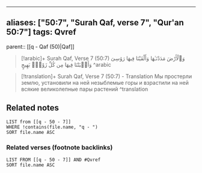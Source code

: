 
---
aliases: ["50:7", "Surah Qaf, verse 7", "Qur'an 50:7"]
tags: Qvref
---

parent:: [[q - Qaf (50)|Qaf]]

> [!arabic]+ Surah Qaf, Verse 7 (50:7)
> <span class="quran-arabic">وَٱلْأَرْضَ مَدَدْنَـٰهَا وَأَلْقَيْنَا فِيهَا رَوَٰسِىَ وَأَنۢبَتْنَا فِيهَا مِن كُلِّ زَوْجٍۭ بَهِيجٍ</span>
^arabic

> [!translation]+ Surah Qaf, Verse 7 (50:7) - Translation
> Мы простерли землю, установили на ней незыблемые горы и взрастили на ней всякие великолепные пары растений
^translation



## Related notes
```dataview
LIST from [[q - 50 - 7]]
WHERE !contains(file.name, "q - ")
SORT file.name ASC
```

### Related verses (footnote backlinks)
```dataview
LIST FROM [[q - 50 - 7]] AND #Qvref
SORT file.name ASC
```

